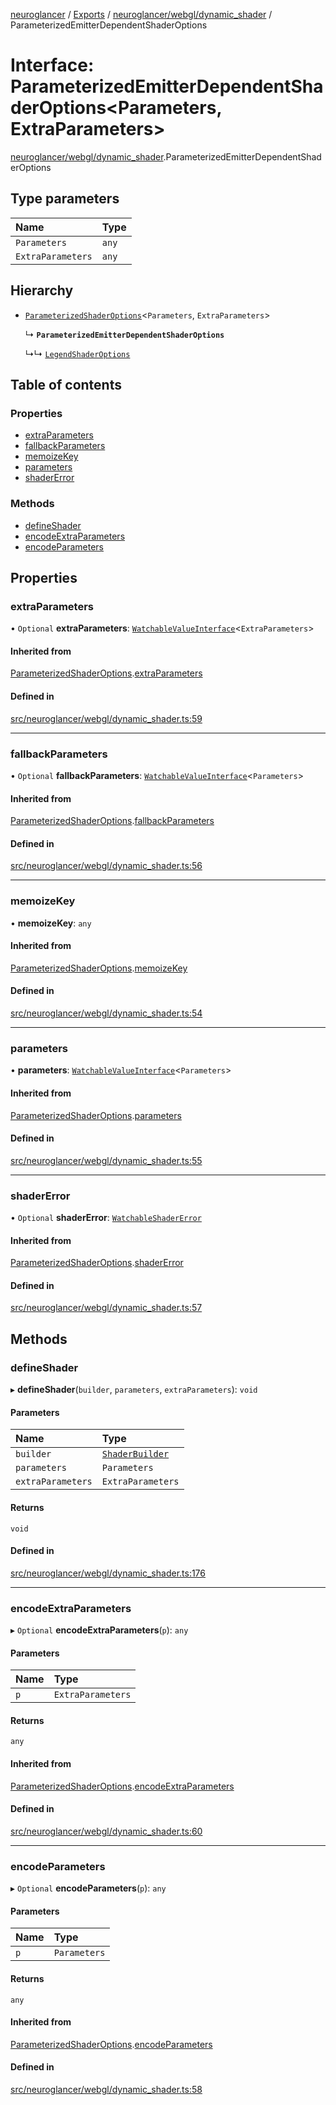 [neuroglancer](../README.md) / [Exports](../modules.md) / [neuroglancer/webgl/dynamic\_shader](../modules/neuroglancer_webgl_dynamic_shader.md) / ParameterizedEmitterDependentShaderOptions

# Interface: ParameterizedEmitterDependentShaderOptions<Parameters, ExtraParameters\>

[neuroglancer/webgl/dynamic_shader](../modules/neuroglancer_webgl_dynamic_shader.md).ParameterizedEmitterDependentShaderOptions

## Type parameters

| Name | Type |
| :------ | :------ |
| `Parameters` | `any` |
| `ExtraParameters` | `any` |

## Hierarchy

- [`ParameterizedShaderOptions`](neuroglancer_webgl_dynamic_shader.ParameterizedShaderOptions.md)<`Parameters`, `ExtraParameters`\>

  ↳ **`ParameterizedEmitterDependentShaderOptions`**

  ↳↳ [`LegendShaderOptions`](neuroglancer_widget_shader_controls.LegendShaderOptions.md)

## Table of contents

### Properties

- [extraParameters](neuroglancer_webgl_dynamic_shader.ParameterizedEmitterDependentShaderOptions.md#extraparameters)
- [fallbackParameters](neuroglancer_webgl_dynamic_shader.ParameterizedEmitterDependentShaderOptions.md#fallbackparameters)
- [memoizeKey](neuroglancer_webgl_dynamic_shader.ParameterizedEmitterDependentShaderOptions.md#memoizekey)
- [parameters](neuroglancer_webgl_dynamic_shader.ParameterizedEmitterDependentShaderOptions.md#parameters)
- [shaderError](neuroglancer_webgl_dynamic_shader.ParameterizedEmitterDependentShaderOptions.md#shadererror)

### Methods

- [defineShader](neuroglancer_webgl_dynamic_shader.ParameterizedEmitterDependentShaderOptions.md#defineshader)
- [encodeExtraParameters](neuroglancer_webgl_dynamic_shader.ParameterizedEmitterDependentShaderOptions.md#encodeextraparameters)
- [encodeParameters](neuroglancer_webgl_dynamic_shader.ParameterizedEmitterDependentShaderOptions.md#encodeparameters)

## Properties

### extraParameters

• `Optional` **extraParameters**: [`WatchableValueInterface`](neuroglancer_trackable_value.WatchableValueInterface.md)<`ExtraParameters`\>

#### Inherited from

[ParameterizedShaderOptions](neuroglancer_webgl_dynamic_shader.ParameterizedShaderOptions.md).[extraParameters](neuroglancer_webgl_dynamic_shader.ParameterizedShaderOptions.md#extraparameters)

#### Defined in

[src/neuroglancer/webgl/dynamic_shader.ts:59](https://github.com/ActiveBrainAtlas2/neuroglancer/blob/034b457d/src/neuroglancer/webgl/dynamic_shader.ts#L59)

___

### fallbackParameters

• `Optional` **fallbackParameters**: [`WatchableValueInterface`](neuroglancer_trackable_value.WatchableValueInterface.md)<`Parameters`\>

#### Inherited from

[ParameterizedShaderOptions](neuroglancer_webgl_dynamic_shader.ParameterizedShaderOptions.md).[fallbackParameters](neuroglancer_webgl_dynamic_shader.ParameterizedShaderOptions.md#fallbackparameters)

#### Defined in

[src/neuroglancer/webgl/dynamic_shader.ts:56](https://github.com/ActiveBrainAtlas2/neuroglancer/blob/034b457d/src/neuroglancer/webgl/dynamic_shader.ts#L56)

___

### memoizeKey

• **memoizeKey**: `any`

#### Inherited from

[ParameterizedShaderOptions](neuroglancer_webgl_dynamic_shader.ParameterizedShaderOptions.md).[memoizeKey](neuroglancer_webgl_dynamic_shader.ParameterizedShaderOptions.md#memoizekey)

#### Defined in

[src/neuroglancer/webgl/dynamic_shader.ts:54](https://github.com/ActiveBrainAtlas2/neuroglancer/blob/034b457d/src/neuroglancer/webgl/dynamic_shader.ts#L54)

___

### parameters

• **parameters**: [`WatchableValueInterface`](neuroglancer_trackable_value.WatchableValueInterface.md)<`Parameters`\>

#### Inherited from

[ParameterizedShaderOptions](neuroglancer_webgl_dynamic_shader.ParameterizedShaderOptions.md).[parameters](neuroglancer_webgl_dynamic_shader.ParameterizedShaderOptions.md#parameters)

#### Defined in

[src/neuroglancer/webgl/dynamic_shader.ts:55](https://github.com/ActiveBrainAtlas2/neuroglancer/blob/034b457d/src/neuroglancer/webgl/dynamic_shader.ts#L55)

___

### shaderError

• `Optional` **shaderError**: [`WatchableShaderError`](../modules/neuroglancer_webgl_dynamic_shader.md#watchableshadererror)

#### Inherited from

[ParameterizedShaderOptions](neuroglancer_webgl_dynamic_shader.ParameterizedShaderOptions.md).[shaderError](neuroglancer_webgl_dynamic_shader.ParameterizedShaderOptions.md#shadererror)

#### Defined in

[src/neuroglancer/webgl/dynamic_shader.ts:57](https://github.com/ActiveBrainAtlas2/neuroglancer/blob/034b457d/src/neuroglancer/webgl/dynamic_shader.ts#L57)

## Methods

### defineShader

▸ **defineShader**(`builder`, `parameters`, `extraParameters`): `void`

#### Parameters

| Name | Type |
| :------ | :------ |
| `builder` | [`ShaderBuilder`](../classes/neuroglancer_webgl_shader.ShaderBuilder.md) |
| `parameters` | `Parameters` |
| `extraParameters` | `ExtraParameters` |

#### Returns

`void`

#### Defined in

[src/neuroglancer/webgl/dynamic_shader.ts:176](https://github.com/ActiveBrainAtlas2/neuroglancer/blob/034b457d/src/neuroglancer/webgl/dynamic_shader.ts#L176)

___

### encodeExtraParameters

▸ `Optional` **encodeExtraParameters**(`p`): `any`

#### Parameters

| Name | Type |
| :------ | :------ |
| `p` | `ExtraParameters` |

#### Returns

`any`

#### Inherited from

[ParameterizedShaderOptions](neuroglancer_webgl_dynamic_shader.ParameterizedShaderOptions.md).[encodeExtraParameters](neuroglancer_webgl_dynamic_shader.ParameterizedShaderOptions.md#encodeextraparameters)

#### Defined in

[src/neuroglancer/webgl/dynamic_shader.ts:60](https://github.com/ActiveBrainAtlas2/neuroglancer/blob/034b457d/src/neuroglancer/webgl/dynamic_shader.ts#L60)

___

### encodeParameters

▸ `Optional` **encodeParameters**(`p`): `any`

#### Parameters

| Name | Type |
| :------ | :------ |
| `p` | `Parameters` |

#### Returns

`any`

#### Inherited from

[ParameterizedShaderOptions](neuroglancer_webgl_dynamic_shader.ParameterizedShaderOptions.md).[encodeParameters](neuroglancer_webgl_dynamic_shader.ParameterizedShaderOptions.md#encodeparameters)

#### Defined in

[src/neuroglancer/webgl/dynamic_shader.ts:58](https://github.com/ActiveBrainAtlas2/neuroglancer/blob/034b457d/src/neuroglancer/webgl/dynamic_shader.ts#L58)
